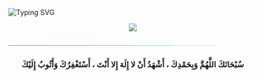 <div align="left" style="display: inline-block;">
  <img src="https://readme-typing-svg.herokuapp.com?font=Pacifico&color=%ffffff&size=48&left=true&vCenter=true&width=1200&height=100&lines=Welcome+To+My+Profile!+❤️" alt="Typing SVG" style="display: inline-block;">
</div>

</br>

<div align="center">
  <p>
    <a href="https://count.getloli.com/"><img width = "500" src="https://count.getloli.com/get/@:AllamF5J?theme=rule34"></a>
  </p>
</div>

<img src="images/neon.gif">

<h3 align="center" width = "100px" >سُبْحَانَكَ اللَّهُمَّ وَبِحَمْدِكَ ، أَشْهَدُ أَنْ لا إِلَهَ إِلا أَنْتَ ، أَسْتَغْفِرُكَ وَأَتُوبُ إِلَيْكَ</h3>

